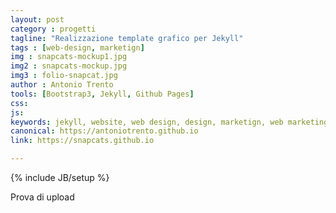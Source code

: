 ```yaml
---
layout: post
category : progetti
tagline: "Realizzazione template grafico per Jekyll"
tags : [web-design, marketign]
img : snapcats-mockup1.jpg
img2 : snapcats-mockup.jpg
img3 : folio-snapcat.jpg
author : Antonio Trento
tools: [Bootstrap3, Jekyll, Github Pages]
css: 
js: 
keywords: jekyll, website, web design, design, marketign, web marketing
canonical: https://antoniotrento.github.io
link: https://snapcats.github.io

---
```

{% include JB/setup %}
<!--more-->

Prova di upload

